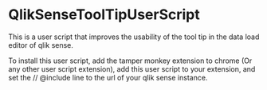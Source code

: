 # QlikSenseToolTipUserScript
This is a user script that improves the usability of the tool tip in the data load editor of qlik sense.

To install this user script, add the tamper monkey extension to chrome (Or any other user script extension), add this user script to your extension, and set the // @include line to the url of your qlik sense instance.
